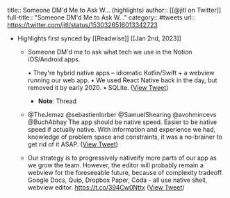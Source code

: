 title:: Someone DM'd Me to Ask W... (highlights)
author:: [[@jitl on Twitter]]
full-title:: "Someone DM'd Me to Ask W..."
category:: #tweets
url:: https://twitter.com/jitl/status/1530326516013342723

- Highlights first synced by [[Readwise]] [[Jan 2nd, 2023]]
	- Someone DM'd me to ask what tech we use in the Notion iOS/Android apps.
	  
	  • They're hybrid native apps – idiomatic Kotlin/Swift + a webview running our web app.
	  • We used React Native back in the day, but removed it by early 2020.
	  • SQLite. ([View Tweet](https://twitter.com/jitl/status/1530326516013342723))
		- **Note**: Thread
	- @TheJemaz @sebastienlorber @SamuelShearing @avohmincevs @BuchAbhay The app should be native speed. Easier to be native speed if actually native. With information and experience we had, knowledge of problem space and constraints, it was a no-brainer to get rid of it ASAP. ([View Tweet](https://twitter.com/jitl/status/1550453762585755648))
	- Our strategy is to progressively nativeify more parts of our app as we grow the team.
	  However, the editor will probably remain a webview for the foreseeable future, because of complexity tradeoff. Google Docs, Quip, Dropbox Paper, Coda - all use native shell, webview editor. https://t.co/394Cw0Nttx ([View Tweet](https://twitter.com/jitl/status/1550522855527292928))